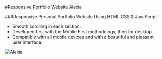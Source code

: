 #Responsive Portfolio Website Alexia

###Responsive Personal Portfolio Website Using HTML CSS & JavaScript
- Smooth scrolling in each section.
- Developed first with the Mobile First methodology, then for desktop.
- Compatible with all mobile devices and with a beautiful and pleasant user interface.



![Alexia](https://github.com/Alexa-alexia/Portfolio/assets/55977301/9b4a0e11-40ea-473e-9207-a4bad7749cb3)
